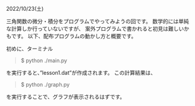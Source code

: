 2022/10/23(土)

三角関数の微分・積分をプログラムでやってみようの回です。
数学的には単純な計算しか行っていないですが、
案外プログラムで書かれると初見は難しいかもです。
以下、配布プログラムの動かし方と概要です。



初めに、ターミナル

>$ python ./main.py

を実行すると、”lesson1.dat”が作成されます。
この計算結果は、

>$ python ./graph.py

を実行することで、グラフが表示されるはずです。
